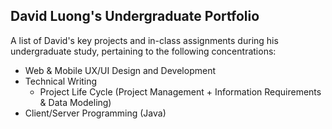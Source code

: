 ## David Luong's Undergraduate Portfolio<br>

A list of David's key projects and in-class assignments during his undergraduate study, pertaining to the following concentrations:
* Web & Mobile UX/UI Design and Development 
* Technical Writing
  * Project Life Cycle (Project Management + Information Requirements & Data Modeling)
* Client/Server Programming (Java)
